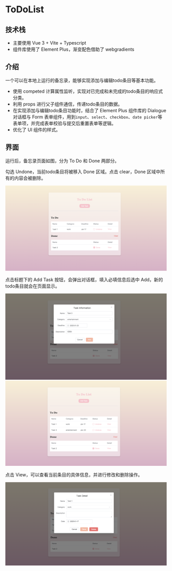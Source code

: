 # ToDoList

## 技术栈

- 主要使用  Vue 3 + Vite + Typescript
- 组件库使用了 Element Plus，渐变配色借助了 webgradients

## 介绍

一个可以在本地上运行的备忘录，能够实现添加与编辑todo条目等基本功能。

- 使用 competed 计算属性监听，实现对已完成和未完成的todo条目的响应式分类。
- 利用 props 进行父子组件通信，传递todo条目的数据。
- 在实现添加与编辑todo条目功能时，结合了 Element Plus 组件库的 Dialogue 对话框与 Form 表单组件，用到`input`、`select`、`checkbox`、`date picker`等表单项，并完成表单校验与提交后重置表单等逻辑。
- 优化了 UI 组件的样式。

## 界面

运行后，备忘录页面如图，分为 To Do 和 Done 两部分。

勾选 Undone，当前todo条目将被移入 Done 区域。点击 clear，Done 区域中所有的内容会被删除。

<img src="./README/1.png">

点击标题下的 Add Task 按钮，会弹出对话框，填入必填信息后选中 Add，新的todo条目就会在页面显示。

<img src="./README/2.png">

<img src="./README/3.png">

点击 View，可以查看当前条目的具体信息，并进行修改和删除操作。

<img src="./README/4.png">